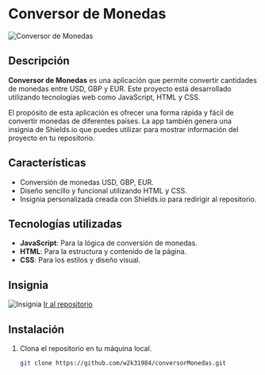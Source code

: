 # Conversor de Monedas
![Conversor de Monedas](https://img.shields.io/badge/Conversor%20de%20Monedas-USD%2C%20GBP%2C%20EUR-blue)

## Descripción
**Conversor de Monedas** es una aplicación que permite convertir cantidades de monedas entre USD, GBP y EUR. Este proyecto está desarrollado utilizando tecnologías web como JavaScript, HTML y CSS. 

El propósito de esta aplicación es ofrecer una forma rápida y fácil de convertir monedas de diferentes países. La app también genera una insignia de Shields.io que puedes utilizar para mostrar información del proyecto en tu repositorio.

## Características
- Conversión de monedas USD, GBP, EUR.
- Diseño sencillo y funcional utilizando HTML y CSS.
- Insignia personalizada creada con Shields.io para redirigir al repositorio.

## Tecnologías utilizadas
- **JavaScript**: Para la lógica de conversión de monedas.
- **HTML**: Para la estructura y contenido de la página.
- **CSS**: Para los estilos y diseño visual.

## Insignia
![Insignia](https://img.shields.io/badge/Repositorio-Click%20here-blue)
[Ir al repositorio](https://github.com/TuUsuario/TuRepositorio)

## Instalación
1. Clona el repositorio en tu máquina local.
   ```bash
   git clone https://github.com/w2k31984/conversorMonedas.git
